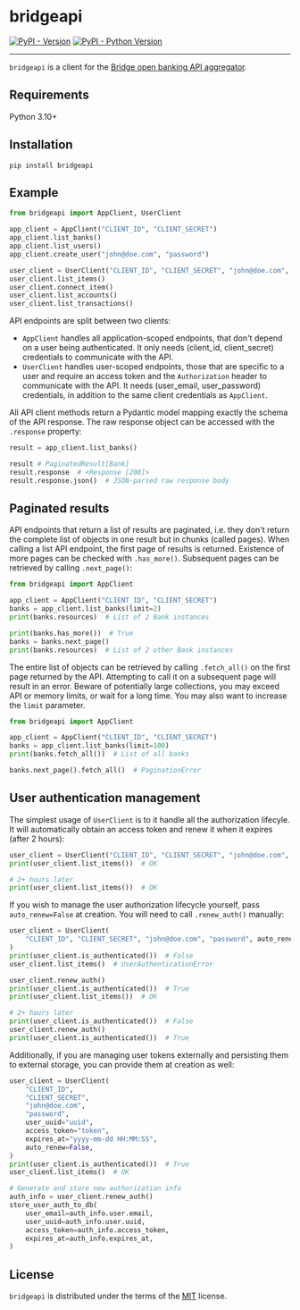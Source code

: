 # bridgeapi

[![PyPI - Version](https://img.shields.io/pypi/v/bridgeapi.svg)](https://pypi.org/project/bridgeapi)
[![PyPI - Python Version](https://img.shields.io/pypi/pyversions/bridgeapi.svg)](https://pypi.org/project/bridgeapi)

-----

`bridgeapi` is a client for the [Bridge open banking API aggregator](https://bridgeapi.io).

## Requirements

Python 3.10+

## Installation

```console
pip install bridgeapi
```

## Example

```python
from bridgeapi import AppClient, UserClient

app_client = AppClient("CLIENT_ID", "CLIENT_SECRET")
app_client.list_banks()
app_client.list_users()
app_client.create_user("john@doe.com", "password")

user_client = UserClient("CLIENT_ID", "CLIENT_SECRET", "john@doe.com", "password")
user_client.list_items()
user_client.connect_item()
user_client.list_accounts()
user_client.list_transactions()
```

API endpoints are split between two clients:
* `AppClient` handles all application-scoped endpoints, that don't depend on a user being
  authenticated. It only needs (client_id, client_secret) credentials to communicate with the API.
* `UserClient` handles user-scoped endpoints, those that are specific to a user and require an
  access token and the `Authorization` header to communicate with the API. It needs (user_email,
  user_password) credentials, in addition to the same client credentials as `AppClient`.

All API client methods return a Pydantic model mapping exactly the schema of the API response. The
raw response object can be accessed with the `.response` property:

```python
result = app_client.list_banks()

result # PaginatedResult[Bank]
result.response  # <Response [200]>
result.response.json()  # JSON-parsed raw response body
```


## Paginated results

API endpoints that return a list of results are paginated, i.e. they don't return the complete
list of objects in one result but in chunks (called pages). When calling a list API endpoint, the
first page of results is returned. Existence of more pages can be checked with `.has_more()`.
Subsequent pages can be retrieved by calling `.next_page()`:

```python
from bridgeapi import AppClient

app_client = AppClient("CLIENT_ID", "CLIENT_SECRET")
banks = app_client.list_banks(limit=2)
print(banks.resources)  # List of 2 Bank instances

print(banks.has_more())  # True
banks = banks.next_page()
print(banks.resources)  # List of 2 other Bank instances
```

The entire list of objects can be retrieved by calling `.fetch_all()` on the first page returned
by the API. Attempting to call it on a subsequent page will result in an error. Beware of
potentially large collections, you may exceed API or memory limits, or wait for a long time. You
may also want to increase the `limit` parameter.

```python
from bridgeapi import AppClient

app_client = AppClient("CLIENT_ID", "CLIENT_SECRET")
banks = app_client.list_banks(limit=100)
print(banks.fetch_all())  # List of all banks

banks.next_page().fetch_all()  # PaginationError
```


## User authentication management

The simplest usage of `UserClient` is to it handle all the authorization lifecyle. It will
automatically obtain an access token and renew it when it expires (after 2 hours):

```python
user_client = UserClient("CLIENT_ID", "CLIENT_SECRET", "john@doe.com", "password")
print(user_client.list_items())  # OK

# 2+ hours later
print(user_client.list_items())  # OK
```

If you wish to manage the user authorization lifecycle yourself, pass `auto_renew=False` at
creation. You will need to call `.renew_auth()` manually:

```python
user_client = UserClient(
    "CLIENT_ID", "CLIENT_SECRET", "john@doe.com", "password", auto_renew=False
)
print(user_client.is_authenticated())  # False
user_client.list_items()  # UserAuthenticationError

user_client.renew_auth()
print(user_client.is_authenticated())  # True
print(user_client.list_items())  # OK

# 2+ hours later
print(user_client.is_authenticated())  # False
user_client.renew_auth()
print(user_client.is_authenticated())  # True
```

Additionally, if you are managing user tokens externally and persisting them to external storage,
you can provide them at creation as well:

```python
user_client = UserClient(
    "CLIENT_ID",
    "CLIENT_SECRET",
    "john@doe.com",
    "password",
    user_uuid="uuid",
    access_token="token",
    expires_at="yyyy-mm-dd HH:MM:SS",
    auto_renew=False,
)
print(user_client.is_authenticated())  # True
user_client.list_items()  # OK

# Generate and store new authorization info
auth_info = user_client.renew_auth()
store_user_auth_to_db(
    user_email=auth_info.user.email,
    user_uuid=auth_info.user.uuid,
    access_token=auth_info.access_token,
    expires_at=auth_info.expires_at,
)
```

## License

`bridgeapi` is distributed under the terms of the [MIT](https://spdx.org/licenses/MIT.html) license.
